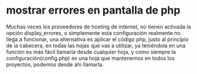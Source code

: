 # mostrar errores en pantalla de php

Muchas veces los proveedores de hosting de internet, no tienen activada la opción display_errores, o simplemente esta configuración realmente no llega a funcionar, una alternativa es aplicar el código php, justo al principio de la cabecera, en todas las hojas que vas a utilizar, ya teniéndola en una función es más fácil llamarla desde cualquier hoja, y como siempre la configuración(config.php) es una hoja que mantenemos en todos los proyectos, podemos desde ahi llamarla.
